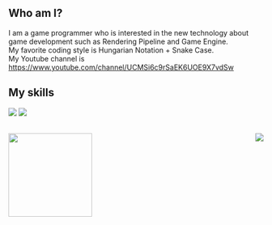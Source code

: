 ## Who am I? </br>
I am a game programmer who is interested in the new technology about game development such as Rendering Pipeline and Game Engine. </br>
My favorite coding style is Hungarian Notation + Snake Case. </br>
My Youtube channel is https://www.youtube.com/channel/UCMSi6c9rSaEK6UOE9X7vdSw

## My skills
<img src="https://img.shields.io/badge/C++-00599C?style=flat-square&logo=c%2B%2B&logoColor=white"/></a>
<img src="https://img.shields.io/badge/C%23-239120?style=flat-square&logo=c#%2B%2B&logoColor=white"/></a></br></br>

<img align='left' src="https://github-readme-stats.vercel.app/api?username=ShovelingLife" height="165">
<img align='right' src="http://mazassumnida.wtf/api/v2/generate_badge?boj=qnfkzhs1998">
